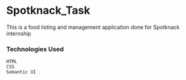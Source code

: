 # Spotknack_Task
This is a food listing and management application done for Spotknack internship

### Technologies Used
    HTML
    CSS
    Semantic UI

